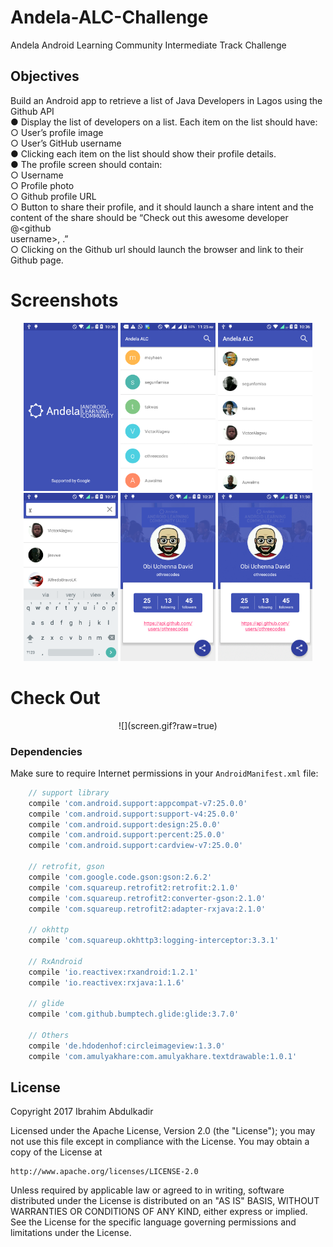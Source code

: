 # Andela-ALC-Challenge
Andela Android Learning Community Intermediate Track Challenge


## Objectives

 Build an Android app to retrieve a list of Java Developers in Lagos using the  Github API<br>
 ● Display the list of developers on a list. Each item on the list should have:<br>
 ○ User’s profile image<br>
 ○ User’s GitHub username<br>
 ● Clicking each item on the list should show their profile details.<br>
 ● The profile screen should contain:<br>
 ○ Username<br>
 ○ Profile photo<br>
 ○ Github profile URL<br>
 ○ Button to share their profile, and it should launch a share intent and the<br>
 content of the share should be  “Check out this awesome developer @<github<br>
 username>, <github profile url>.”<br>
 ○ Clicking on the Github url should launch the browser and link to their Github page.<br>


# Screenshots

<p align="center">
<img src="device-2017-03-10-103610.png" width="30%">
<img src="device-2017-03-10-112543.png" width="30%">
<img src="device-2017-03-10-103647.png" width="30%">
<img src="device-2017-03-10-103722.png" width="30%">
<img src="device-2017-03-10-103745.png" width="30%">
<img src="screen.gif" width="30%">
</p>


# Check Out

<p align="center">
![](screen.gif?raw=true)
</p>

### Dependencies

Make sure to require Internet permissions in your `AndroidManifest.xml` file:

```gradle
    // support library
    compile 'com.android.support:appcompat-v7:25.0.0'
    compile 'com.android.support:support-v4:25.0.0'
    compile 'com.android.support:design:25.0.0'
    compile 'com.android.support:percent:25.0.0'
    compile 'com.android.support:cardview-v7:25.0.0'

    // retrofit, gson
    compile 'com.google.code.gson:gson:2.6.2'
    compile 'com.squareup.retrofit2:retrofit:2.1.0'
    compile 'com.squareup.retrofit2:converter-gson:2.1.0'
    compile 'com.squareup.retrofit2:adapter-rxjava:2.1.0'

    // okhttp
    compile 'com.squareup.okhttp3:logging-interceptor:3.3.1'

    // RxAndroid
    compile 'io.reactivex:rxandroid:1.2.1'
    compile 'io.reactivex:rxjava:1.1.6'

    // glide
    compile 'com.github.bumptech.glide:glide:3.7.0'

    // Others
    compile 'de.hdodenhof:circleimageview:1.3.0'
    compile 'com.amulyakhare:com.amulyakhare.textdrawable:1.0.1'
```

## License

Copyright 2017 Ibrahim Abdulkadir

Licensed under the Apache License, Version 2.0 (the "License");
you may not use this file except in compliance with the License.
You may obtain a copy of the License at

    http://www.apache.org/licenses/LICENSE-2.0

Unless required by applicable law or agreed to in writing, software
distributed under the License is distributed on an "AS IS" BASIS,
WITHOUT WARRANTIES OR CONDITIONS OF ANY KIND, either express or implied.
See the License for the specific language governing permissions and
limitations under the License.